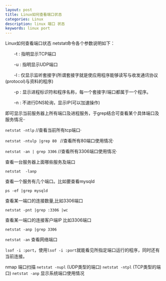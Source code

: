 ```yaml
---
layout: post
title: Linux如何查看端口状态
categories: Linux
description: linux 端口 状态
keywords: linux port
---
```



Linux如何查看端口状态
netstat命令各个参数说明如下：

　　-t : 指明显示TCP端口

　　-u : 指明显示UDP端口

　　-l : 仅显示监听套接字(所谓套接字就是使应用程序能够读写与收发通讯协议(protocol)与资料的程序)

　　-p : 显示进程标识符和程序名称，每一个套接字/端口都属于一个程序。

　　-n : 不进行DNS轮询，显示IP(可以加速操作)

即可显示当前服务器上所有端口及进程服务，于grep结合可查看某个具体端口及服务情况··

`netstat -ntlp`   //查看当前所有tcp端口·

`netstat -ntulp |grep 80 `  //查看所有80端口使用情况·

`netstat -an | grep 3306`   //查看所有3306端口使用情况·

查看一台服务器上面哪些服务及端口

`netstat  -lanp`

查看一个服务有几个端口。比如要查看mysqld

`ps -ef |grep mysqld`

查看某一端口的连接数量,比如3306端口

`netstat -pnt |grep :3306 |wc`

查看某一端口的连接客户端IP 比如3306端口

`netstat -anp |grep 3306`

`netstat -an` 查看网络端口 

`lsof -i :port`，使用`lsof -i :port`就能看见所指定端口运行的程序，同时还有当前连接。 

nmap 端口扫描
`netstat -nupl`  (UDP类型的端口)
`netstat -ntpl`  (TCP类型的端口)
`netstat -anp` 显示系统端口使用情况
